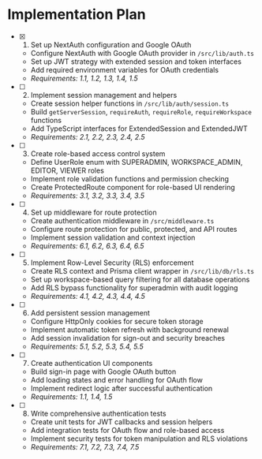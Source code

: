 # Implementation Plan

- [x] 1. Set up NextAuth configuration and Google OAuth






  - Configure NextAuth with Google OAuth provider in `/src/lib/auth.ts`
  - Set up JWT strategy with extended session and token interfaces
  - Add required environment variables for OAuth credentials
  - _Requirements: 1.1, 1.2, 1.3, 1.4, 1.5_

- [ ] 2. Implement session management and helpers
  - Create session helper functions in `/src/lib/auth/session.ts`
  - Build `getServerSession`, `requireAuth`, `requireRole`, `requireWorkspace` functions
  - Add TypeScript interfaces for ExtendedSession and ExtendedJWT
  - _Requirements: 2.1, 2.2, 2.3, 2.4, 2.5_

- [ ] 3. Create role-based access control system
  - Define UserRole enum with SUPERADMIN, WORKSPACE_ADMIN, EDITOR, VIEWER roles
  - Implement role validation functions and permission checking
  - Create ProtectedRoute component for role-based UI rendering
  - _Requirements: 3.1, 3.2, 3.3, 3.4, 3.5_

- [ ] 4. Set up middleware for route protection
  - Create authentication middleware in `/src/middleware.ts`
  - Configure route protection for public, protected, and API routes
  - Implement session validation and context injection
  - _Requirements: 6.1, 6.2, 6.3, 6.4, 6.5_

- [ ] 5. Implement Row-Level Security (RLS) enforcement
  - Create RLS context and Prisma client wrapper in `/src/lib/db/rls.ts`
  - Set up workspace-based query filtering for all database operations
  - Add RLS bypass functionality for superadmin with audit logging
  - _Requirements: 4.1, 4.2, 4.3, 4.4, 4.5_

- [ ] 6. Add persistent session management
  - Configure HttpOnly cookies for secure token storage
  - Implement automatic token refresh with background renewal
  - Add session invalidation for sign-out and security breaches
  - _Requirements: 5.1, 5.2, 5.3, 5.4, 5.5_

- [ ] 7. Create authentication UI components
  - Build sign-in page with Google OAuth button
  - Add loading states and error handling for OAuth flow
  - Implement redirect logic after successful authentication
  - _Requirements: 1.1, 1.4, 1.5_

- [ ] 8. Write comprehensive authentication tests
  - Create unit tests for JWT callbacks and session helpers
  - Add integration tests for OAuth flow and role-based access
  - Implement security tests for token manipulation and RLS violations
  - _Requirements: 7.1, 7.2, 7.3, 7.4, 7.5_